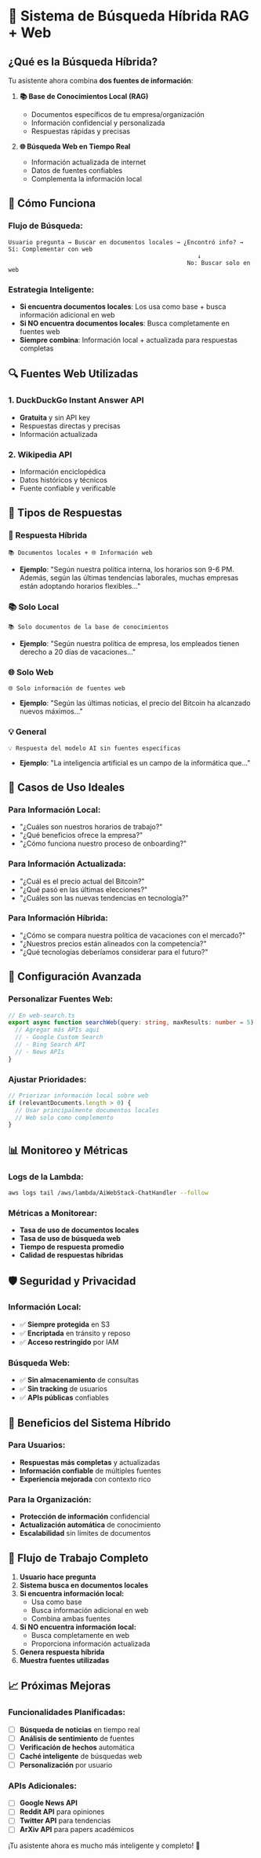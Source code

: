 # 🔗 Sistema de Búsqueda Híbrida RAG + Web

## ¿Qué es la Búsqueda Híbrida?

Tu asistente ahora combina **dos fuentes de información**:

1. **📚 Base de Conocimientos Local (RAG)**
   - Documentos específicos de tu empresa/organización
   - Información confidencial y personalizada
   - Respuestas rápidas y precisas

2. **🌐 Búsqueda Web en Tiempo Real**
   - Información actualizada de internet
   - Datos de fuentes confiables
   - Complementa la información local

## 🧠 Cómo Funciona

### Flujo de Búsqueda:
```
Usuario pregunta → Buscar en documentos locales → ¿Encontró info? → Sí: Complementar con web
                                                      ↓
                                                   No: Buscar solo en web
```

### Estrategia Inteligente:
- **Si encuentra documentos locales**: Los usa como base + busca información adicional en web
- **Si NO encuentra documentos locales**: Busca completamente en fuentes web
- **Siempre combina**: Información local + actualizada para respuestas completas

## 🔍 Fuentes Web Utilizadas

### 1. DuckDuckGo Instant Answer API
- **Gratuita** y sin API key
- Respuestas directas y precisas
- Información actualizada

### 2. Wikipedia API
- Información enciclopédica
- Datos históricos y técnicos
- Fuente confiable y verificable

## 💬 Tipos de Respuestas

### 🔗 Respuesta Híbrida
```
📚 Documentos locales + 🌐 Información web
```
- **Ejemplo**: "Según nuestra política interna, los horarios son 9-6 PM. Además, según las últimas tendencias laborales, muchas empresas están adoptando horarios flexibles..."

### 📚 Solo Local
```
📚 Solo documentos de la base de conocimientos
```
- **Ejemplo**: "Según nuestra política de empresa, los empleados tienen derecho a 20 días de vacaciones..."

### 🌐 Solo Web
```
🌐 Solo información de fuentes web
```
- **Ejemplo**: "Según las últimas noticias, el precio del Bitcoin ha alcanzado nuevos máximos..."

### 💡 General
```
💡 Respuesta del modelo AI sin fuentes específicas
```
- **Ejemplo**: "La inteligencia artificial es un campo de la informática que..."

## 🎯 Casos de Uso Ideales

### Para Información Local:
- "¿Cuáles son nuestros horarios de trabajo?"
- "¿Qué beneficios ofrece la empresa?"
- "¿Cómo funciona nuestro proceso de onboarding?"

### Para Información Actualizada:
- "¿Cuál es el precio actual del Bitcoin?"
- "¿Qué pasó en las últimas elecciones?"
- "¿Cuáles son las nuevas tendencias en tecnología?"

### Para Información Híbrida:
- "¿Cómo se compara nuestra política de vacaciones con el mercado?"
- "¿Nuestros precios están alineados con la competencia?"
- "¿Qué tecnologías deberíamos considerar para el futuro?"

## 🔧 Configuración Avanzada

### Personalizar Fuentes Web:
```typescript
// En web-search.ts
export async function searchWeb(query: string, maxResults: number = 5) {
  // Agregar más APIs aquí
  // - Google Custom Search
  // - Bing Search API
  // - News APIs
}
```

### Ajustar Prioridades:
```typescript
// Priorizar información local sobre web
if (relevantDocuments.length > 0) {
  // Usar principalmente documentos locales
  // Web solo como complemento
}
```

## 📊 Monitoreo y Métricas

### Logs de la Lambda:
```bash
aws logs tail /aws/lambda/AiWebStack-ChatHandler --follow
```

### Métricas a Monitorear:
- **Tasa de uso de documentos locales**
- **Tasa de uso de búsqueda web**
- **Tiempo de respuesta promedio**
- **Calidad de respuestas híbridas**

## 🛡️ Seguridad y Privacidad

### Información Local:
- ✅ **Siempre protegida** en S3
- ✅ **Encriptada** en tránsito y reposo
- ✅ **Acceso restringido** por IAM

### Búsqueda Web:
- ✅ **Sin almacenamiento** de consultas
- ✅ **Sin tracking** de usuarios
- ✅ **APIs públicas** confiables

## 🚀 Beneficios del Sistema Híbrido

### Para Usuarios:
- **Respuestas más completas** y actualizadas
- **Información confiable** de múltiples fuentes
- **Experiencia mejorada** con contexto rico

### Para la Organización:
- **Protección de información** confidencial
- **Actualización automática** de conocimiento
- **Escalabilidad** sin límites de documentos

## 🔄 Flujo de Trabajo Completo

1. **Usuario hace pregunta**
2. **Sistema busca en documentos locales**
3. **Si encuentra información local:**
   - Usa como base
   - Busca información adicional en web
   - Combina ambas fuentes
4. **Si NO encuentra información local:**
   - Busca completamente en web
   - Proporciona información actualizada
5. **Genera respuesta híbrida**
6. **Muestra fuentes utilizadas**

## 📈 Próximas Mejoras

### Funcionalidades Planificadas:
- [ ] **Búsqueda de noticias** en tiempo real
- [ ] **Análisis de sentimiento** de fuentes
- [ ] **Verificación de hechos** automática
- [ ] **Caché inteligente** de búsquedas web
- [ ] **Personalización** por usuario

### APIs Adicionales:
- [ ] **Google News API**
- [ ] **Reddit API** para opiniones
- [ ] **Twitter API** para tendencias
- [ ] **ArXiv API** para papers académicos

¡Tu asistente ahora es mucho más inteligente y completo! 🎉
